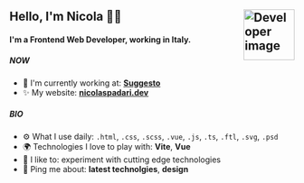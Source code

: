 ## Hello, I'm Nicola 👋🏻 [<img src="https://svgshare.com/i/ad5.svg" alt="Developer image" width="90" height="90" align="right">](https://www.alessiolibardi.dev) 

#### I'm a Frontend Web Developer, working in Italy.

##### NOW

- 🏢 I'm currently working at: **[Suggesto](https://suggesto.it)**
- ✨ My website: **[nicolaspadari.dev](https://nicolaspadari.dev)**

##### BIO

- ⚙️ What I use daily: `.html`, `.css`, `.scss`, `.vue`, `.js`, `.ts`, `.ftl`, `.svg`, `.psd`
- 🌍 Technologies I love to play with: **Vite**, **Vue**
- 💅 I like to: experiment with cutting edge technologies
- 💬 Ping me about: **latest technolgies**, **design**
